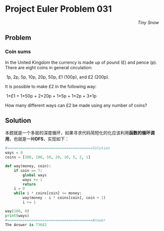 # Project Euler	Problem 031

<p align="right"><i>Tiny Snow</i></p>



## Problem

### Coin sums

In the United Kingdom the currency is made up of pound (£) and pence (p). There are eight coins in general circulation:

​	1p, 2p, 5p, 10p, 20p, 50p, £1 (100p), and £2 (200p).

It is possible to make £2 in the following way:

​	1×£1 + 1×50p + 2×20p + 1×5p + 1×2p + 3×1p

How many different ways can £2 be made using any number of coins?



## Solution

本题就是一个多层的深度循环，如果寻求代码简短化的化应该利用**函数的循环调用**，也就是一种**DFS**，实现如下：

```python
#=======================================Solution
ways = 0
coins = [200, 100, 50, 20, 10, 5, 2, 1]

def way(money, coin):
    if coin == 7:
        global ways
        ways += 1
        return
    i = 0
    while i * coins[coin] <= money:
        way(money - i * coins[coin], coin + 1)
        i += 1

way(200, 0)
print(ways)
#=======================================Answer
The Answer is 73682
```

